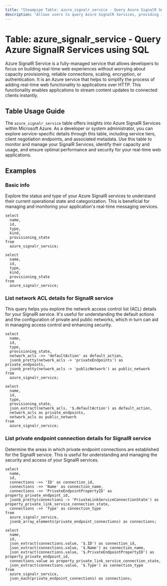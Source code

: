 ```yaml
---
title: "Steampipe Table: azure_signalr_service - Query Azure SignalR Services using SQL"
description: "Allows users to query Azure SignalR Services, providing insights into real-time web functionality for applications."
---
```


# Table: azure_signalr_service - Query Azure SignalR Services using SQL

Azure SignalR Service is a fully-managed service that allows developers to focus on building real-time web experiences without worrying about capacity provisioning, reliable connections, scaling, encryption, or authentication. It is an Azure service that helps to simplify the process of adding real-time web functionality to applications over HTTP. This functionality enables applications to stream content updates to connected clients instantly.

## Table Usage Guide

The `azure_signalr_service` table offers insights into Azure SignalR Services within Microsoft Azure. As a developer or system administrator, you can explore service-specific details through this table, including service tiers, client negotiation endpoints, and associated metadata. Use this table to monitor and manage your SignalR Services, identify their capacity and usage, and ensure optimal performance and security for your real-time web applications.

## Examples

### Basic info
Explore the status and type of your Azure SignalR services to understand their current operational state and categorization. This is beneficial for managing and monitoring your application's real-time messaging services.

```sql+postgres
select
  name,
  id,
  type,
  kind,
  provisioning_state
from
  azure_signalr_service;
```

```sql+sqlite
select
  name,
  id,
  type,
  kind,
  provisioning_state
from
  azure_signalr_service;
```

### List network ACL details for SignalR service
This query helps you explore the network access control list (ACL) details for your SignalR service. It's useful for understanding the default actions and the configuration of private and public networks, which in turn can aid in managing access control and enhancing security.

```sql+postgres
select
  name,
  id,
  type,
  provisioning_state,
  network_acls ->> 'defaultAction' as default_action,
  jsonb_pretty(network_acls -> 'privateEndpoints') as private_endpoints,
  jsonb_pretty(network_acls -> 'publicNetwork') as public_network
from
  azure_signalr_service;
```

```sql+sqlite
select
  name,
  id,
  type,
  provisioning_state,
  json_extract(network_acls, '$.defaultAction') as default_action,
  network_acls as private_endpoints,
  network_acls as public_network
from
  azure_signalr_service;
```

### List private endpoint connection details for SignalR service
Determine the areas in which private endpoint connections are established for the SignalR service. This is useful for understanding and managing the security and access of your SignalR services.

```sql+postgres
select
  name,
  id,
  connections ->> 'ID' as connection_id,
  connections ->> 'Name' as connection_name,
  connections ->> 'PrivateEndpointPropertyID' as property_private_endpoint_id,
  jsonb_pretty(connections -> 'PrivateLinkServiceConnectionState') as property_private_link_service_connection_state,
  connections ->> 'Type' as connection_type
from
  azure_signalr_service,
  jsonb_array_elements(private_endpoint_connections) as connections;
```

```sql+sqlite
select
  name,
  id,
  json_extract(connections.value, '$.ID') as connection_id,
  json_extract(connections.value, '$.Name') as connection_name,
  json_extract(connections.value, '$.PrivateEndpointPropertyID') as property_private_endpoint_id,
  connections.value as property_private_link_service_connection_state,
  json_extract(connections.value, '$.Type') as connection_type
from
  azure_signalr_service,
  json_each(private_endpoint_connections) as connections;
```